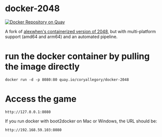 # docker-2048

[![Docker Repository on Quay](https://quay.io/repository/coryallegory/docker-2048/status "Docker Repository on Quay")](https://quay.io/repository/coryallegory/docker-2048)

A fork of [alexwhen's containerized version of 2048](https://github.com/alexwhen/docker-2048), but with multi-platform support (amd64 and arm64) and an automated pipeline.

# run the docker container by pulling the image directly

    docker run -d -p 8080:80 quay.io/coryallegory/docker-2048

# Access the game

    http://127.0.0.1:8080

If you run docker with boot2docker on Mac or Windows, the URL should be:
 
    http://192.168.59.103:8080
